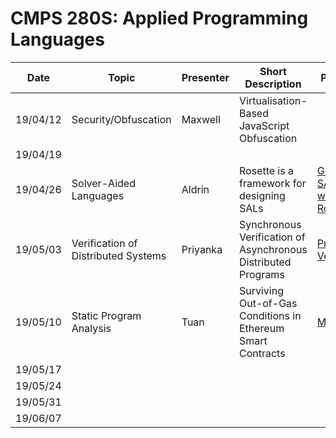 
# CMPS 280S: Applied Programming Languages

| Date     | Topic                  | Presenter | Short Description                           | Papers |
| -------- | ---------------------- | --------- | ------------------------------------------- | ------ |
| 19/04/12 | Security/Obfuscation   | Maxwell   | Virtualisation-Based JavaScript Obfuscation |        |
| 19/04/19 |                        |           |                                             |        |
| 19/04/26 | Solver-Aided Languages | Aldrin    | Rosette is a framework for designing SALs   | [Growing SAL with Rosette][paper-grow-sdl-rosette] |
| 19/05/03 |Verification of Distributed Systems | Priyanka  |Synchronous Verification of Asynchronous Distributed Programs                                          |[Program Verif][paper-programVerif]     |
| 19/05/10 |Static Program Analysis | Tuan      |Surviving Out-of-Gas Conditions in Ethereum Smart Contracts|[MadMax][paper-madmax]        |
| 19/05/17 |                        |           |                                             |        |
| 19/05/24 |                        |           |                                             |        |
| 19/05/31 |                        |           |                                             |        |
| 19/06/07 |                        |           |                                             |        |

<!-- links to papers -->
[paper-grow-sdl-rosette]: https://homes.cs.washington.edu/~emina/pubs/rosette.onward13.pdf
[paper-lightweight-svm]:  https://homes.cs.washington.edu/~emina/pubs/rosette.pldi14.pdf
[paper-madmax]: https://www.nevillegrech.com/madmax-oopsla18.pdf
[paper-programVerif]: https://www.cs.princeton.edu/courses/archive/spring16/cos217/lectures/24_ProgramVerif.pdf

<!-- links to talks -->
[talk-synth-ver-forall]:  https://www.youtube.com/watch?v=KpDyuMIb_E0&index=25&list=PLZdCLR02grLp4W4ySd1sHPOsK83gvqBQp

